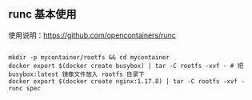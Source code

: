 




## runc 基本使用
使用说明：https://github.com/opencontainers/runc

```shell

mkdir -p mycontainer/rootfs && cd mycontainer
docker export $(docker create busybox) | tar -C rootfs -xvf - # 把 busybox:latest 镜像文件放入 rootfs 目录下
docker export $(docker create nginx:1.17.8) | tar -C rootfs -xvf -
runc spec

```
